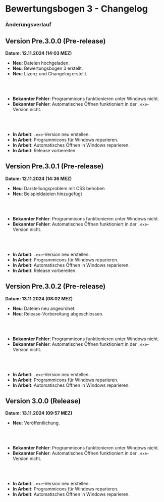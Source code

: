 # Bewertungsbogen 3 - Changelog
### Änderungsverlauf

## Version Pre.3.0.0 (Pre-release)
**Datum: 12.11.2024 (14:03 MEZ)**

- **Neu**: Dateien hochgeladen.
- **Neu**: Bewertungsbogen 3 erstellt.
- **Neu**: Lizenz und Changelog erstellt.
<br>
<br>

- **Bekannter Fehler**: Programmicons funktionieren unter Windows nicht.
- **Bekannter Fehler**: Automatisches Öffnen funktioniert in der ```.exe```-Version nicht.
<br>
<br>

- **In Arbeit**: ```.exe```-Version neu erstellen.
- **In Arbeit**: Programmicons für Windows reparieren.
- **In Arbeit**: Automatisches Öffnen in Windows reparieren.
- **In Arbeit**: Release vorbereiten.




## Version Pre.3.0.1 (Pre-release)
**Datum: 12.11.2024 (14:36 MEZ)**

- **Neu**: Darstellungsproblem mit CSS behoben
- **Neu**: Beispieldateien hinzugefügt
<br>
<br>

- **Bekannter Fehler**: Programmicons funktionieren unter Windows nicht.
- **Bekannter Fehler**: Automatisches Öffnen funktioniert in der ```.exe```-Version nicht.
<br>
<br>

- **In Arbeit**: ```.exe```-Version neu erstellen.
- **In Arbeit**: Programmicons für Windows reparieren.
- **In Arbeit**: Automatisches Öffnen in Windows reparieren.
- **In Arbeit**: Release vorbereiten.




## Version Pre.3.0.2 (Pre-release)
**Datum: 13.11.2024 (08:02 MEZ)**

- **Neu**: Dateien neu angeordnet.
- **Neu**: Release-Vorbereitung abgeschlossen.
<br>
<br>

- **Bekannter Fehler**: Programmicons funktionieren unter Windows nicht.
- **Bekannter Fehler**: Automatisches Öffnen funktioniert in der ```.exe```-Version nicht.
<br>
<br>

- **In Arbeit**: ```.exe```-Version neu erstellen.
- **In Arbeit**: Programmicons für Windows reparieren.
- **In Arbeit**: Automatisches Öffnen in Windows reparieren.




## Version 3.0.0 (Release)
**Datum: 13.11.2024 (09:57 MEZ)**

- **Neu**: Veröffentlichung.
<br>
<br>

- **Bekannter Fehler**: Programmicons funktionieren unter Windows nicht.
- **Bekannter Fehler**: Automatisches Öffnen funktioniert in der ```.exe```-Version nicht.
<br>
<br>

- **In Arbeit**: ```.exe```-Version neu erstellen.
- **In Arbeit**: Programmicons für Windows reparieren.
- **In Arbeit**: Automatisches Öffnen in Windows reparieren.



